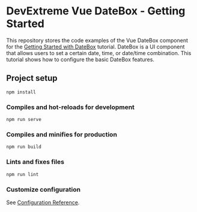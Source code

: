 # DevExtreme Vue DateBox - Getting Started 

This repository stores the code examples of the Vue DateBox component for the [Getting Started with DateBox](https://js.devexpress.com/Documentation/Guide/UI_Components/DateBox/Getting_Started_with_DateBox/) tutorial. DateBox is a UI component that allows users to set a certain date, time, or date/time combination. This tutorial shows how to configure the basic DateBox features.

## Project setup
```
npm install
```

### Compiles and hot-reloads for development
```
npm run serve
```

### Compiles and minifies for production
```
npm run build
```

### Lints and fixes files
```
npm run lint
```

### Customize configuration
See [Configuration Reference](https://cli.vuejs.org/config/).
